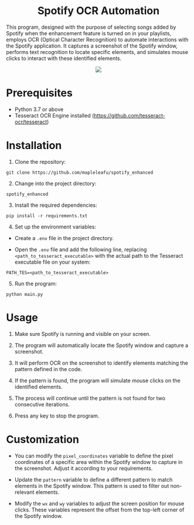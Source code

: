 <center>

# **Spotify OCR Automation**

</center>

This program, designed with the purpose of selecting songs added by Spotify when the enhancement feature is turned on in your playlists, employs OCR (Optical Character Recognition) to automate interactions with the Spotify application. It captures a screenshot of the Spotify window, performs text recognition to locate specific elements, and simulates mouse clicks to interact with these identified elements.

<center>

![](spotify_enhanced\gif.gif)

</center>

# Prerequisites
- Python 3.7 or above
- Tesseract OCR Engine installed (https://github.com/tesseract-ocr/tesseract)
# Installation
1. Clone the repository:

```
git clone https://github.com/mapleleafu/spotify_enhanced
```
2. Change into the project directory:

```
spotify_enhanced
```

3. Install the required dependencies:

```
pip install -r requirements.txt
```
4. Set up the environment variables:

- Create a `.env` file in the project directory.

- Open the `.env` file and add the following line, replacing `<path_to_tesseract_executable>` with the actual path to the Tesseract executable file on your system:

```
PATH_TES=<path_to_tesseract_executable>
```
5. Run the program:

```
python main.py
```
# Usage
1. Make sure Spotify is running and visible on your screen.

2. The program will automatically locate the Spotify window and capture a screenshot.

3. It will perform OCR on the screenshot to identify elements matching the pattern defined in the code.

4. If the pattern is found, the program will simulate mouse clicks on the identified elements.

5. The process will continue until the pattern is not found for two consecutive iterations.

6. Press any key to stop the program.

# Customization

- You can modify the `pixel_coordinates` variable to define the pixel coordinates of a specific area within the Spotify window to capture in the screenshot. Adjust it according to your requirements.

- Update the `pattern` variable to define a different pattern to match elements in the Spotify window. This pattern is used to filter out non-relevant elements.

- Modify the `wx` and `wy` variables to adjust the screen position for mouse clicks. These variables represent the offset from the top-left corner of the Spotify window.